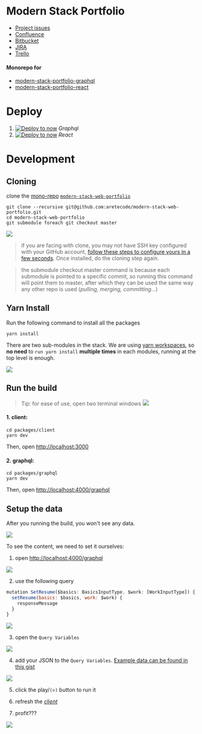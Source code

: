 # Modern Stack Portfolio

- [Project issues](https://github.com/aretecode/modern-stack-web-portfolio/projects/1)
- [Confluence](https://aretecode.atlassian.net/wiki/spaces/OSWP/overview)
- [Bitbucket](https://bitbucket.org/aretecodes/modern-stack-web-portfolio/)
- [JIRA](https://aretecode.atlassian.net/jira/software/projects/OSWPN/boards/1)
- [Trello](https://trello.com/b/veJvIgaq/modern-stack-web-portfolio)

#### Monorepo for

- [modern-stack-portfolio-graphql](https://github.com/aretecode/modern-stack-portfolio-graphql)
- [modern-stack-portfolio-react](https://github.com/aretecode/modern-stack-portfolio-react)

# Deploy

1. [![Deploy to now](https://deploy.now.sh/static/button.svg)](https://deploy.now.sh/?repo=https://github.com/aretecode/modern-stack-portfolio-graphql) _Graphql_
2. [![Deploy to now](https://deploy.now.sh/static/button.svg)](https://deploy.now.sh/?repo=https://github.com/aretecode/modern-stack-portfolio-react) _React_

# Development

## Cloning

clone the [mono-repo](https://github.com/korfuri/awesome-monorepo) [`modern-stack-web-portfolio`](https://github.com/aretecode/modern-stack-web-portfolio)

```
git clone --recursive git@github.com:aretecode/modern-stack-web-portfolio.git
cd modern-stack-web-portfolio
git submodule foreach git checkout master
```

![](https://noccumpr-cdn.sirv.com/documentation/Screen%20Shot%202019-04-19%20at%2011.24.43%20PM.png)

> if you are facing with clone, you may not have SSH key configured with your GitHub account, [follow these steps to configure yours in a few seconds](https://www.testingexcellence.com/install-git-mac-generate-ssh-keys/). Once installed, do the cloning step again. 

> the submodule checkout master command is because each submodule is pointed to a specific commit, so running this command will point them to master, after which they can be used the same way any other repo is used (_pulling, merging, committing..._)

## Yarn Install

Run the following command to install all the packages

```
yarn install
```

There are two sub-modules in the stack.
We are using [yarn workspaces](https://yarnpkg.com/lang/en/docs/workspaces/), so **no need** to `run yarn install` **multiple times** in each modules, running at the top level is enough.

![](https://noccumpr-cdn.sirv.com/documentation/Screen%20Shot%202019-04-19%20at%2011.55.21%20PM.png?h=300)

## Run the build

> Tip: for ease of use, open two terminal windows
> ![](https://user-images.githubusercontent.com/4022631/56454460-8478b400-6305-11e9-9d4c-51525d360399.png)

#### 1. client:

```
cd packages/client
yarn dev
```

Then, open [http://localhost:3000](http://localhost:3000)

#### 2. graphql:

```
cd packages/graphql
yarn dev
```

Then, open [http://localhost:4000/graphql](http://localhost:4000/graphql)

## Setup the data

After you running the build, you won't see any data.

![](https://noccumpr-cdn.sirv.com/documentation/Screen%20Shot%202019-04-20%20at%2012.04.34%20AM.png?h=300)

To see the content, we need to set it ourselves:

1. open [http://localhost:4000/graphql](http://localhost:4000/graphql)

![](https://noccumpr-cdn.sirv.com/documentation/Screen%20Shot%202019-04-20%20at%2012.05.57%20AM.png?h=300)

2. use the following query

```jsx
mutation SetResume($basics: BasicsInputType, $work: [WorkInputType]) {
  setResume(basics: $basics, work: $work) {
    responseMessage
  }
}
```

  ![](https://noccumpr-cdn.sirv.com/documentation/Screen%20Shot%202019-04-20%20at%2012.06.35%20AM.png?h=300)

3. open the `Query Variables` 

![](https://noccumpr-cdn.sirv.com/documentation/Screen%20Shot%202019-04-20%20at%2012.06.58%20AM.png?h=300)

4. add your JSON to the `Query Variables`. [Example data can be found in this gist](https://gist.githubusercontent.com/aretecode/7da7359d3cb0e085e81822c1822d3d08/raw/331a29f90f7eb6315ae9c51c0e9df36bd6871fbd/example.json) 

  ![](https://noccumpr-cdn.sirv.com/documentation/Screen%20Shot%202019-04-20%20at%2012.07.41%20AM.png?h=300)

5. click the play/`(>)` button to run it

6. refresh the [_client_](http://localhost/3000)

7. profit???
   
![](https://noccumpr-cdn.sirv.com/documentation/Screen%20Shot%202019-04-20%20at%2012.10.32%20AM.png?h=500)
